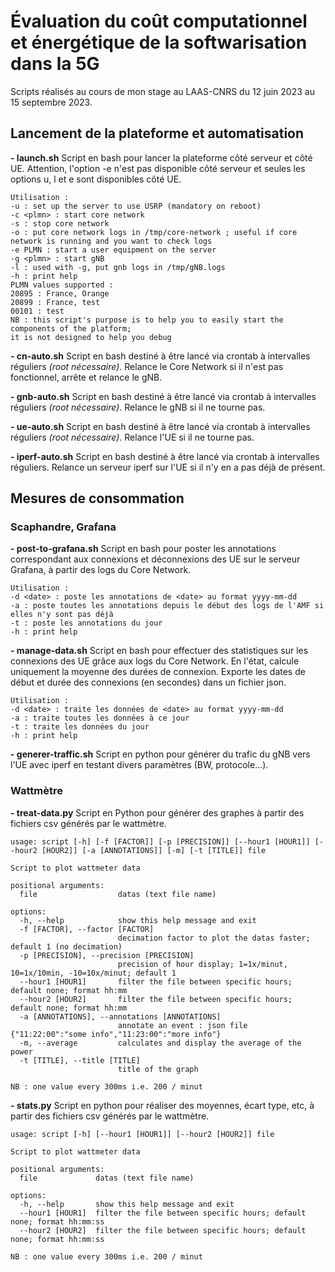 # Évaluation du coût computationnel et énergétique de la softwarisation dans la 5G
Scripts réalisés au cours de mon stage au LAAS-CNRS du 12 juin 2023 au 15 septembre 2023. 

## Lancement de la plateforme et automatisation 

**- launch.sh**  Script en bash pour lancer la plateforme côté serveur et côté UE. Attention, l'option -e n'est pas disponible côté serveur et seules les options u, l et e sont disponibles côté UE. 
```
Utilisation :
-u : set up the server to use USRP (mandatory on reboot)
-c <plmn> : start core network
-s : stop core network
-o : put core network logs in /tmp/core-network ; useful if core network is running and you want to check logs
-e PLMN : start a user equipment on the server
-g <plmn> : start gNB
-l : used with -g, put gnb logs in /tmp/gNB.logs
-h : print help
PLMN values supported :
20895 : France, Orange
20899 : France, test
00101 : test
NB : this script's purpose is to help you to easily start the components of the platform;
it is not designed to help you debug
```

**- cn-auto.sh** Script en bash destiné à être lancé via crontab à intervalles réguliers _(root nécessaire)_. Relance le Core Network si il n'est pas fonctionnel, arrête et relance le gNB. 

**- gnb-auto.sh** Script en bash destiné à être lancé via crontab à intervalles réguliers _(root nécessaire)_. Relance le gNB si il ne tourne pas.  

**- ue-auto.sh** Script en bash destiné à être lancé via crontab à intervalles réguliers _(root nécessaire)_. Relance l'UE si il ne tourne pas.

**- iperf-auto.sh** Script en bash destiné à être lancé via crontab à intervalles réguliers. Relance un serveur iperf sur l'UE si il n'y en a pas déjà de présent. 
## Mesures de consommation 
### Scaphandre, Grafana 
**- post-to-grafana.sh** Script en bash pour poster les annotations correspondant aux connexions et déconnexions des UE sur le serveur Grafana, à partir des logs du Core Network. 
```
Utilisation :
-d <date> : poste les annotations de <date> au format yyyy-mm-dd
-a : poste toutes les annotations depuis le début des logs de l'AMF si elles n'y sont pas déjà
-t : poste les annotations du jour
-h : print help
```

**- manage-data.sh** Script en bash pour effectuer des statistiques sur les connexions des UE grâce aux logs du Core Network.  En l'état, calcule uniquement la moyenne des durées de connexion. Exporte les dates de début et durée des connexions (en secondes) dans un fichier json. 
```
Utilisation :
-d <date> : traite les données de <date> au format yyyy-mm-dd
-a : traite toutes les données à ce jour
-t : traite les données du jour
-h : print help
```

**- generer-traffic.sh** Script en python pour générer du trafic du gNB vers l'UE avec iperf en testant divers paramètres (BW, protocole...). 

### Wattmètre 


**- treat-data.py** Script en Python pour générer des graphes à partir des fichiers csv générés par le wattmètre. 
```
usage: script [-h] [-f [FACTOR]] [-p [PRECISION]] [--hour1 [HOUR1]] [--hour2 [HOUR2]] [-a [ANNOTATIONS]] [-m] [-t [TITLE]] file

Script to plot wattmeter data

positional arguments:
  file                  datas (text file name)

options:
  -h, --help            show this help message and exit
  -f [FACTOR], --factor [FACTOR]
                        decimation factor to plot the datas faster; default 1 (no decimation)
  -p [PRECISION], --precision [PRECISION]
                        precision of hour display; 1=1x/minut, 10=1x/10min, -10=10x/minut; default 1
  --hour1 [HOUR1]       filter the file between specific hours; default none; format hh:mm
  --hour2 [HOUR2]       filter the file between specific hours; default none; format hh:mm
  -a [ANNOTATIONS], --annotations [ANNOTATIONS]
                        annotate an event : json file {"11:22:00":"some info","11:23:00":"more info"}
  -m, --average         calculates and display the average of the power
  -t [TITLE], --title [TITLE]
                        title of the graph

NB : one value every 300ms i.e. 200 / minut
```

**- stats.py** Script en python pour réaliser des moyennes, écart type, etc, à partir des fichiers csv générés par le wattmètre. 
```
usage: script [-h] [--hour1 [HOUR1]] [--hour2 [HOUR2]] file

Script to plot wattmeter data

positional arguments:
  file             datas (text file name)

options:
  -h, --help       show this help message and exit
  --hour1 [HOUR1]  filter the file between specific hours; default none; format hh:mm:ss
  --hour2 [HOUR2]  filter the file between specific hours; default none; format hh:mm:ss

NB : one value every 300ms i.e. 200 / minut
```




